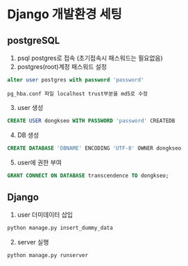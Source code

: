 # Django 개발환경 세팅

## postgreSQL

1. psql postgres로 접속 (초기접속시 패스워드는 필요없음)
2. postgres(root)계정 패스워드 설정

```sql
alter user postgres with password 'password'
```
	pg_hba.conf 파일 localhost trust부분을 md5로 수정
3. user 생성
```sql
CREATE USER dongkseo WITH PASSWORD 'password' CREATEDB
```
4. DB 생성 
```sql
CREATE DATABASE 'DBNAME' ENCODING 'UTF-8' OWNER dongkseo
```
5. user에 권한 부여
```sql
GRANT CONNECT ON DATABASE transcendence TO dongkseo;
```
## Django 
1. user 더미데이터 삽입
```bash
python manage.py insert_dummy_data
```

2. server 실행
```bash
python manage.py runserver
```